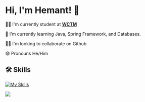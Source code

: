 
# Hi, I'm Hemant! 👋



👩‍💻 I'm currently student at __[WCTM](https://www.wctmgurgaon.com/)__

🧠 I'm currently learning Java, Spring Framework, and Databases.

👯‍♀️ I'm looking to collaborate on Github

😄 Pronouns He/Him

## 🛠 Skills
[![My Skills](https://skillicons.dev/icons?i=java,git,bash,mysql,postgres,postman,maven,html,bootstrap,idea,vscode,vim,tailwind,spring,powershell&perline=15)](https://skillicons.dev)

<img src="https://github-readme-stats.vercel.app/api?username=hemantDwivedi&show_icons=true&theme=dark"/>

